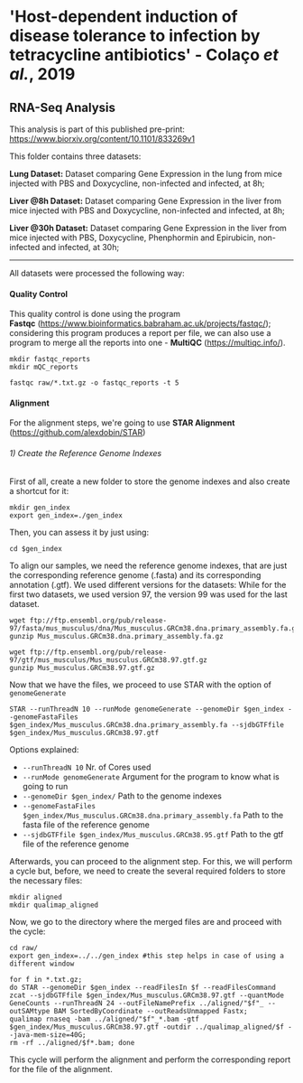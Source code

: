 # 'Host-dependent induction of disease tolerance to infection by tetracycline antibiotics' - Colaço *et al.*, 2019
## RNA-Seq Analysis

This analysis is part of this published pre-print: https://www.biorxiv.org/content/10.1101/833269v1

This folder contains three datasets:

**Lung Dataset:** Dataset comparing Gene Expression in the lung from mice injected with PBS and Doxycycline, non-infected and infected, at 8h;

**Liver @8h Dataset:** Dataset comparing Gene Expression in the liver from mice injected with PBS and Doxycycline, non-infected and infected, at 8h;

**Liver @30h Dataset:** Dataset comparing Gene Expression in the liver from mice injected with PBS, Doxycycline, Phenphormin and Epirubicin,  non-infected and infected, at 30h;

--------------------------------------------------------------------------------------------------------------------------------------------------------------------
All datasets were processed the following way:

#### Quality Control
This quality control is done using the program **Fastqc** (https://www.bioinformatics.babraham.ac.uk/projects/fastqc/); considering this program produces a report per file, we can also use a program to merge all the reports into one - **MultiQC** (https://multiqc.info/).

```
mkdir fastqc_reports
mkdir mQC_reports

fastqc raw/*.txt.gz -o fastqc_reports -t 5
```
#### Alignment
For the alignment steps, we're going to use **STAR Alignment** (https://github.com/alexdobin/STAR)

###### 1) Create the Reference Genome Indexes

First of all, create a new folder to store the genome indexes and also create a shortcut for it:
```
mkdir gen_index
export gen_index=./gen_index
```

Then, you can assess it by just using:

```
cd $gen_index
```

To align our samples, we need the reference genome indexes, that are just the corresponding reference genome (.fasta) and its corresponding annotation (.gtf). We used different versions for the datasets: While for the first two datasets, we used version 97, the version 99 was used for the last dataset.

```
wget ftp://ftp.ensembl.org/pub/release-97/fasta/mus_musculus/dna/Mus_musculus.GRCm38.dna.primary_assembly.fa.gz
gunzip Mus_musculus.GRCm38.dna.primary_assembly.fa.gz

wget ftp://ftp.ensembl.org/pub/release-97/gtf/mus_musculus/Mus_musculus.GRCm38.97.gtf.gz
gunzip Mus_musculus.GRCm38.97.gtf.gz
```
 Now that we have the files, we proceed to use STAR with the option of  `genomeGenerate`

```
STAR --runThreadN 10 --runMode genomeGenerate --genomeDir $gen_index --genomeFastaFiles $gen_index/Mus_musculus.GRCm38.dna.primary_assembly.fa --sjdbGTFfile $gen_index/Mus_musculus.GRCm38.97.gtf 

```
Options explained:

- `--runThreadN 10` Nr. of Cores used
- `--runMode genomeGenerate` Argument for the program to know what is going to run
- `--genomeDir $gen_index/` Path to the genome indexes
- `--genomeFastaFiles $gen_index/Mus_musculus.GRCm38.dna.primary_assembly.fa` Path to the fasta file of the reference genome
- `--sjdbGTFfile $gen_index/Mus_musculus.GRCm38.95.gtf` Path to the gtf file of the reference genome

Afterwards, you can proceed to the alignment step. For this, we will perform a cycle but, before, we need to create the several required folders to store the necessary files:
```
mkdir aligned
mkdir qualimap_aligned

```
Now, we go to the directory where the merged files are and proceed with the cycle:
```
cd raw/
export gen_index=../../gen_index #this step helps in case of using a different window
```
```
for f in *.txt.gz;
do STAR --genomeDir $gen_index --readFilesIn $f --readFilesCommand zcat --sjdbGTFfile $gen_index/Mus_musculus.GRCm38.97.gtf --quantMode GeneCounts --runThreadN 24 --outFileNamePrefix ../aligned/"$f"_ --outSAMtype BAM SortedByCoordinate --outReadsUnmapped Fastx;
qualimap rnaseq -bam ../aligned/"$f"_*.bam -gtf $gen_index/Mus_musculus.GRCm38.97.gtf -outdir ../qualimap_aligned/$f --java-mem-size=40G;
rm -rf ../aligned/$f*.bam; done
```

This cycle will perform the alignment and perform the corresponding report for the file of the alignment.
